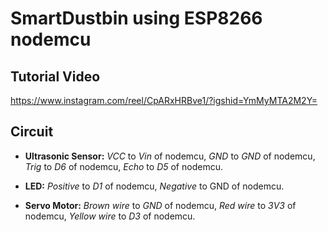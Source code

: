 # SmartDustbin using ESP8266 nodemcu

## Tutorial Video
https://www.instagram.com/reel/CpARxHRBve1/?igshid=YmMyMTA2M2Y=

## Circuit 

- **Ultrasonic Sensor:** *VCC* to *Vin* of nodemcu, *GND* to *GND* of nodemcu, *Trig* to *D6* of nodemcu, *Echo* to *D5* of nodemcu.

- **LED:** *Positive* to *D1* of nodemcu, *Negative* to GND of nodemcu.

- **Servo Motor:** *Brown wire* to *GND* of nodemcu, *Red wire* to *3V3* of nodemcu, *Yellow wire* to *D3* of nodemcu.
